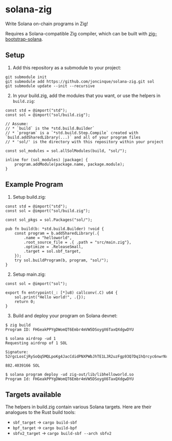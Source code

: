 # solana-zig

Write Solana on-chain programs in Zig!

Requires a Solana-compatible Zig compiler, which can be built with
[zig-bootstrap-solana](https://github.com/joncinque/zig-bootstrap-solana).

## Setup

1. Add this repository as a submodule to your project:

```console
git submodule init
git submodule add https://github.com/joncinque/solana-zig.git sol
git submodule update --init --recursive
```

2. In your build.zig, add the modules that you want, or use the helpers in `build.zig`:

```zig
const std = @import("std");
const sol = @import("sol/build.zig");

// Assume:
// * `build` is the *std.build.Builder`
// * `program` is a `*std.build.Step.Compile` created with `build.addSharedLibrary(...)` and all of your program files
// * 'sol/' is the directory with this repository within your project

const sol_modules = sol.allSolModules(build, "sol/");

inline for (sol_modules) |package| {
    program.addModule(package.name, package.module);
}
```

## Example Program

1. Setup build.zig:

```zig
const std = @import("std");
const sol = @import("sol/build.zig");

const sol_pkgs = sol.Packages("sol/");

pub fn build(b: *std.build.Builder) !void {
    const program = b.addSharedLibrary(.{
        .name = "helloworld",
        .root_source_file = .{ .path = "src/main.zig"},
        .optimize = .ReleaseSmall,
        .target = sol.sbf_target,
    });
    try sol.buildProgram(b, program, "sol/");
}
```

2. Setup main.zig:

```zig
const sol = @import("sol");

export fn entrypoint(_: [*]u8) callconv(.C) u64 {
    sol.print("Hello world!", .{});
    return 0;
}
```

3. Build and deploy your program on Solana devnet:

```console
$ zig build
Program ID: FHGeakPPYgDWomQT6Embr4mVW5DSoygX6TaxQXdgwDYU

$ solana airdrop -ud 1
Requesting airdrop of 1 SOL

Signature: 52rgcLosCjRySoQq5MQLpoKg4JacCdidPNXPWbJhTE1LJR2uzFgp93Q7Dq1hQrcyc6nwrNrieoN54GpyNe8H4j3T

882.4039166 SOL

$ solana program deploy -ud zig-out/lib/libhelloworld.so
Program Id: FHGeakPPYgDWomQT6Embr4mVW5DSoygX6TaxQXdgwDYU
```

## Targets available

The helpers in build.zig contain various Solana targets. Here are their analogues
to the Rust build tools:

* `sbf_target` -> `cargo build-sbf`
* `bpf_target` -> `cargo build-bpf`
* `sbfv2_target` -> `cargo build-sbf --arch sbfv2`
